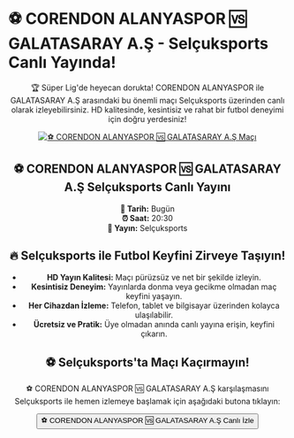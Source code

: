<h1>⚽️ CORENDON ALANYASPOR 🆚 GALATASARAY A.Ş - Selçuksports Canlı Yayında!</h1>

<center>
  <div class="content">
    <section id="alanyaspor-galatasaray">
      <p>🏆 Süper Lig'de heyecan dorukta! CORENDON ALANYASPOR ile GALATASARAY A.Ş arasındaki bu önemli maçı Selçuksports üzerinden canlı olarak izleyebilirsiniz. HD kalitesinde, kesintisiz ve rahat bir futbol deneyimi için doğru yerdesiniz!</p>
      <a href="https://bosssports9.com" title="⚽️ CORENDON ALANYASPOR 🆚 GALATASARAY A.Ş Canlı İzle" target="_blank">
        <img src="https://i.ibb.co/5K7Ks6w/zzzz3.gif" alt="⚽️ CORENDON ALANYASPOR 🆚 GALATASARAY A.Ş Maçı">
      </a>
      <p>
        <h2>⚽️ CORENDON ALANYASPOR 🆚 GALATASARAY A.Ş Selçuksports Canlı Yayını</h2>
        <strong>📅 Tarih:</strong> Bugün<br>
        <strong>⏰ Saat:</strong> 20:30<br>
        <strong>📡 Yayın:</strong> Selçuksports
      </p>
    </section>
    <section id="neden-selcuksports">
      <h2>🔥 Selçuksports ile Futbol Keyfini Zirveye Taşıyın!</h2>
      <ul>
        <li><strong>HD Yayın Kalitesi:</strong> Maçı pürüzsüz ve net bir şekilde izleyin.</li>
        <li><strong>Kesintisiz Deneyim:</strong> Yayınlarda donma veya gecikme olmadan maç keyfini yaşayın.</li>
        <li><strong>Her Cihazdan İzleme:</strong> Telefon, tablet ve bilgisayar üzerinden kolayca ulaşılabilir.</li>
        <li><strong>Ücretsiz ve Pratik:</strong> Üye olmadan anında canlı yayına erişin, keyfini çıkarın.</li>
      </ul>
    </section>
    <section id="canli-mac-linki">
      <h2>⚽️ Selçuksports'ta Maçı Kaçırmayın!</h2>
      <p>⚽️ CORENDON ALANYASPOR 🆚 GALATASARAY A.Ş karşılaşmasını Selçuksports ile hemen izlemeye başlamak için aşağıdaki butona tıklayın:</p>
      <a href="https://bosssports9.com" target="_blank">
        <button>⚽️ CORENDON ALANYASPOR 🆚 GALATASARAY A.Ş Canlı İzle</button>
      </a>
    </section>
  </div>
</center>
